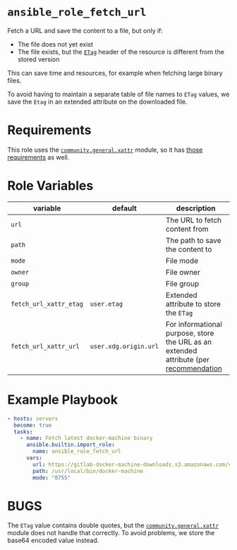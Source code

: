 # `ansible_role_fetch_url`

Fetch a URL and save the content to a file, but only if:

- The file does not yet exist
- The file exists, but the [`ETag`](https://developer.mozilla.org/en-US/docs/Web/HTTP/Reference/Headers/ETag)
  header of the resource is different from the stored version

This can save time and resources, for example when fetching large binary files.

To avoid having to maintain a separate table of file names to `ETag` values, we
save the `Etag` in an extended attribute on the downloaded file.

# Requirements

This role uses the
[`community.general.xattr`](https://docs.ansible.com/ansible/latest/collections/community/general/xattr_module.html)
module, so it has [those
requirements](https://docs.ansible.com/ansible/latest/collections/community/general/xattr_module.html#synopsis)
as well.


# Role Variables

|  variable  | default |  description |
|-------------|--------|--------------|
| `url` |  | The URL to fetch content from |
| `path` |  | The path to save the content to |
| `mode` |  | File mode |
| `owner` | | File owner |
| `group` |  | File group |
| `fetch_url_xattr_etag`| `user.etag` | Extended attribute to store the `ETag` |
| `fetch_url_xattr_url` | `user.xdg.origin.url` | For informational purpose, store the URL as an extended attribute (per [recommendation](https://www.freedesktop.org/wiki/CommonExtendedAttributes/) |


# Example Playbook


```yaml
- hosts: servers
  become: true
  tasks:
    - name: Fetch latest docker-machine binary
      ansible.builtin.import_role:
        name: ansible_role_fetch_url
      vars:
        url: https://gitlab-docker-machine-downloads.s3.amazonaws.com/v0.16.2-gitlab.40/docker-machine-Linux-x86_64
        path: /usr/local/bin/docker-machine
        mode: "0755"
```

# BUGS

The `ETag` value contains double quotes, but the [`community.general.xattr`](https://docs.ansible.com/ansible/latest/collections/community/general/xattr_module.html) module does not handle that correctly. To avoid problems, we store the base64 encoded value instead.
